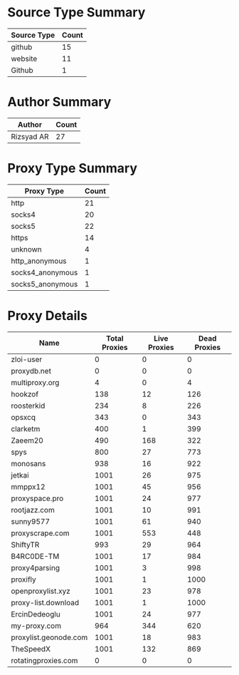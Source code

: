 # Source Type Summary

| Source Type | Count |
|-------------|-------|
| github | 15 |
| website | 11 |
| Github | 1 |


# Author Summary

| Author | Count |
|--------|-------|
| Rizsyad AR | 27 |


# Proxy Type Summary

| Proxy Type | Count |
|------------|-------|
| http | 21 |
| socks4 | 20 |
| socks5 | 22 |
| https | 14 |
| unknown | 4 |
| http_anonymous | 1 |
| socks4_anonymous | 1 |
| socks5_anonymous | 1 |


# Proxy Details

| Name | Total Proxies | Live Proxies | Dead Proxies |
|------|---------------|--------------|---------------|
| zloi-user | 0 | 0 | 0 |
| proxydb.net | 0 | 0 | 0 |
| multiproxy.org | 4 | 0 | 4 |
| hookzof | 138 | 12 | 126 |
| roosterkid | 234 | 8 | 226 |
| opsxcq | 343 | 0 | 343 |
| clarketm | 400 | 1 | 399 |
| Zaeem20 | 490 | 168 | 322 |
| spys | 800 | 27 | 773 |
| monosans | 938 | 16 | 922 |
| jetkai | 1001 | 26 | 975 |
| mmppx12 | 1001 | 45 | 956 |
| proxyspace.pro | 1001 | 24 | 977 |
| rootjazz.com | 1001 | 10 | 991 |
| sunny9577 | 1001 | 61 | 940 |
| proxyscrape.com | 1001 | 553 | 448 |
| ShiftyTR | 993 | 29 | 964 |
| B4RC0DE-TM | 1001 | 17 | 984 |
| proxy4parsing | 1001 | 3 | 998 |
| proxifly | 1001 | 1 | 1000 |
| openproxylist.xyz | 1001 | 23 | 978 |
| proxy-list.download | 1001 | 1 | 1000 |
| ErcinDedeoglu | 1001 | 24 | 977 |
| my-proxy.com | 964 | 344 | 620 |
| proxylist.geonode.com | 1001 | 18 | 983 |
| TheSpeedX | 1001 | 132 | 869 |
| rotatingproxies.com | 0 | 0 | 0 |
